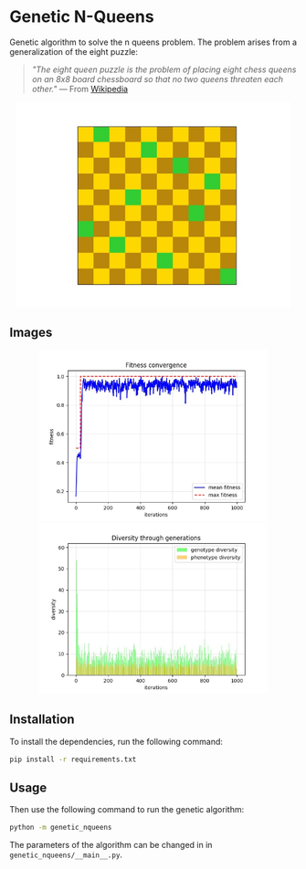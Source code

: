# Genetic N-Queens
Genetic algorithm to solve the n queens problem. The problem arises from a generalization of the eight puzzle:

> _"The eight queen puzzle is the problem of placing eight chess queens on an 8x8 board chessboard so that no two queens threaten each other."_ — From [Wikipedia](https://en.wikipedia.org/wiki/Eight_queens_puzzle)

<p align="center">
    <img width="480" height="360" src="images/board.jpg">
</p>



## Images

<p align="center">
    <img width="400" height="300" src="images/convergence.jpg">
  <img width="400" height="300" src="images/diversity.jpg">
</p>



## Installation

To install the dependencies, run the following command:

```bash
pip install -r requirements.txt
```



## Usage

Then use the following command to run the genetic algorithm:

```bash
python -m genetic_nqueens 
```

The parameters of the algorithm can be changed in in `genetic_nqueens/__main__.py`.

